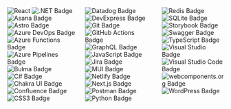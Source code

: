 <link rel="stylesheet" href="https://cdn.jsdelivr.net/npm/bulma@0.9.4/css/bulma.min.css">

<div class="columns">
  <div class="column">
    <img alt="React" src="https://img.shields.io/badge/React-20232A?style=for-the-badge&logo=react&logoColor=61DAFB" />
<img src="https://img.shields.io/badge/.NET-512BD4?logo=dotnet&logoColor=fff&style=for-the-badge" alt=".NET Badge">
<img src="https://img.shields.io/badge/Asana-F06A6A?logo=asana&logoColor=fff&style=for-the-badge" alt="Asana Badge">
<img src="https://img.shields.io/badge/Astro-BC52EE?logo=astro&logoColor=fff&style=for-the-badge" alt="Astro Badge">
<img src="https://img.shields.io/badge/Azure%20DevOps-0078D7?logo=azuredevops&logoColor=fff&style=for-the-badge" alt="Azure DevOps Badge">
<img src="https://img.shields.io/badge/Azure%20Functions-0062AD?logo=azurefunctions&logoColor=fff&style=for-the-badge" alt="Azure Functions Badge">
<img src="https://img.shields.io/badge/Azure%20Pipelines-2560E0?logo=azurepipelines&logoColor=fff&style=for-the-badge" alt="Azure Pipelines Badge">
<img src="https://img.shields.io/badge/Bulma-00D1B2?logo=bulma&logoColor=fff&style=for-the-badge" alt="Bulma Badge">
<img src="https://img.shields.io/badge/C%23-512BD4?logo=csharp&logoColor=fff&style=for-the-badge" alt="C# Badge">
<img src="https://img.shields.io/badge/Chakra%20UI-319795?logo=chakraui&logoColor=fff&style=for-the-badge" alt="Chakra UI Badge">
<img src="https://img.shields.io/badge/Confluence-172B4D?logo=confluence&logoColor=fff&style=for-the-badge" alt="Confluence Badge">
<img src="https://img.shields.io/badge/CSS3-1572B6?logo=css3&logoColor=fff&style=for-the-badge" alt="CSS3 Badge">
  </div>
  <div class="column">
    <img src="https://img.shields.io/badge/Datadog-632CA6?logo=datadog&logoColor=fff&style=for-the-badge" alt="Datadog Badge">
<img src="https://img.shields.io/badge/DevExpress-FF7200?logo=devexpress&logoColor=fff&style=for-the-badge" alt="DevExpress Badge">
<img src="https://img.shields.io/badge/Git-F05032?logo=git&logoColor=fff&style=for-the-badge" alt="Git Badge">
<img src="https://img.shields.io/badge/GitHub%20Actions-2088FF?logo=githubactions&logoColor=fff&style=for-the-badge" alt="GitHub Actions Badge">
<img src="https://img.shields.io/badge/GraphQL-E10098?logo=graphql&logoColor=fff&style=for-the-badge" alt="GraphQL Badge">
<img src="https://img.shields.io/badge/JavaScript-F7DF1E?logo=javascript&logoColor=000&style=for-the-badge" alt="JavaScript Badge">
<img src="https://img.shields.io/badge/Jira-0052CC?logo=jira&logoColor=fff&style=for-the-badge" alt="Jira Badge">
<img src="https://img.shields.io/badge/MUI-007FFF?logo=mui&logoColor=fff&style=for-the-badge" alt="MUI Badge">
<img src="https://img.shields.io/badge/Netlify-00C7B7?logo=netlify&logoColor=fff&style=for-the-badge" alt="Netlify Badge">
<img src="https://img.shields.io/badge/Next.js-000?logo=nextdotjs&logoColor=fff&style=for-the-badge" alt="Next.js Badge">
<img src="https://img.shields.io/badge/Postman-FF6C37?logo=postman&logoColor=fff&style=for-the-badge" alt="Postman Badge">
<img src="https://img.shields.io/badge/Python-3776AB?logo=python&logoColor=fff&style=for-the-badge" alt="Python Badge">

  </div>
  <div class="column">
    <img src="https://img.shields.io/badge/Redis-DC382D?logo=redis&logoColor=fff&style=for-the-badge" alt="Redis Badge">
<img src="https://img.shields.io/badge/SQLite-003B57?logo=sqlite&logoColor=fff&style=for-the-badge" alt="SQLite Badge">
<img src="https://img.shields.io/badge/Storybook-FF4785?logo=storybook&logoColor=fff&style=for-the-badge" alt="Storybook Badge">
<img src="https://img.shields.io/badge/Swagger-85EA2D?logo=swagger&logoColor=000&style=for-the-badge" alt="Swagger Badge">
<img src="https://img.shields.io/badge/TypeScript-3178C6?logo=typescript&logoColor=fff&style=for-the-badge" alt="TypeScript Badge">
<img src="https://img.shields.io/badge/Visual%20Studio-5C2D91?logo=visualstudio&logoColor=fff&style=for-the-badge" alt="Visual Studio Badge">
<img src="https://img.shields.io/badge/Visual%20Studio%20Code-007ACC?logo=visualstudiocode&logoColor=fff&style=for-the-badge" alt="Visual Studio Code Badge">
<img src="https://img.shields.io/badge/webcomponents.org-29ABE2?logo=webcomponentsdotorg&logoColor=fff&style=for-the-badge" alt="webcomponents.org Badge">
<img src="https://img.shields.io/badge/WordPress-21759B?logo=wordpress&logoColor=fff&style=for-the-badge" alt="WordPress Badge">
  </div>
</div>




